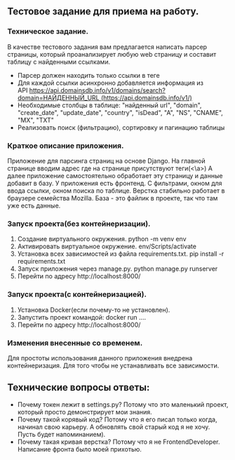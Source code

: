 ## Тестовое задание для приема на работу.

### Техническое задание.
В качестве тестового задания вам предлагается написать парсер страницы, который проанализирует любую web страницу и составит таблицу с найденными ссылками.
- Парсер должен находить только ссылки в теге <a href='url'></a>
- Для каждой ссылки асинхронно добавляется информация из API https://api.domainsdb.info/v1/domains/search?domain=НАЙДЕННЫЙ_URL (https://api.domainsdb.info/v1/)
- Необходимые столбцы в таблице: "найденный url", "domain", "create_date", "update_date", "country", "isDead", "A", "NS", "CNAME", "MX", "TXT"
- Реализовать поиск (фильтрацию), сортировку и пагинацию таблицы

### Краткое описание приложения.
Приложение для парсинга страниц на основе Django. 
На главной странице вводим адрес где на странице присутствуют теги(<a src=''><\a>)
А далее приложение самостоятельно обработает эту страницу и данные добавит в базу.
У приложения есть фронтенд. С фильтрами, окном для ввода ссылки, окном поиска по таблице.
Верстка стабильно работает в браузере семейства Mozilla.
База - это файлик в проекте, так что там уже есть данные.

### Запуск проекта(без контейнеризации). 
1) Создание виртуального окружения.  python -m venv env
2) Активировать виртуальное окружение. env/Scripts/activate
3) Установка всех зависимостей из файла requirements.txt. pip install -r requirements.txt
4) Запуск приложения через manage.py. python manage.py runserver
5) Перейти по адресу http://localhost:8000/

### Запуск проекта(с контейнеризацией). 
1) Установка Docker(если почему-то не установлен).
2) Запустить проект командой: docker run ....
3) Перейти по адресу http://localhost:8000/

### Изменения внесенные со временем.
Для простоты использования данного приложения внедрена контейнеризация. 
Для того чтобы не устанавливать все зависимости.

## Технические вопросы ответы:
- Почему токен лежит в settings.py? Потому что это маленький проект, который просто
демонстрирует мои знания.
- Почему такой корявый код? Потому что я его писал только когда, начинал свою карьеру.
А обновлять свой старый код я не хочу. Пусть будет напоминанием).
- Почему такая кривая верстка? Потому что я не FrontendDeveloper. Написание фронта было 
моей прихотью.
